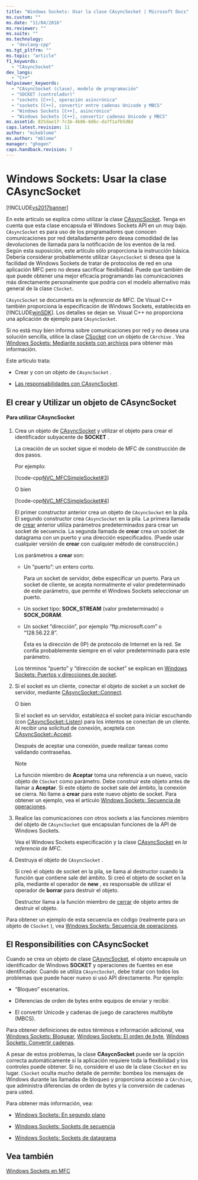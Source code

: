 ```yaml
---
title: "Windows Sockets: Usar la clase CAsyncSocket | Microsoft Docs"
ms.custom: ""
ms.date: "11/04/2016"
ms.reviewer: ""
ms.suite: ""
ms.technology: 
  - "devlang-cpp"
ms.tgt_pltfrm: ""
ms.topic: "article"
f1_keywords: 
  - "CAsyncSocket"
dev_langs: 
  - "C++"
helpviewer_keywords: 
  - "CAsyncSocket (clase), modelo de programación"
  - "SOCKET (controlador)"
  - "sockets [C++], operación asincrónica"
  - "sockets [C++], convertir entre cadenas Unicode y MBCS"
  - "Windows Sockets [C++], asincrónico"
  - "Windows Sockets [C++], convertir cadenas Unicode y MBCS"
ms.assetid: 825dae17-7c1b-4b86-8d6c-da7f1afb5d8d
caps.latest.revision: 11
author: "mikeblome"
ms.author: "mblome"
manager: "ghogen"
caps.handback.revision: 7
---
```

# Windows Sockets: Usar la clase CAsyncSocket
[!INCLUDE[vs2017banner](../assembler/inline/includes/vs2017banner.md)]

En este artículo se explica cómo utilizar la clase [CAsyncSocket](../mfc/reference/casyncsocket-class.md).  Tenga en cuenta que esta clase encapsula el Windows Sockets API en un muy bajo.  `CAsyncSocket` es para uso de los programadores que conocen comunicaciones por red detalladamente pero desea comodidad de las devoluciones de llamada para la notificación de los eventos de la red.  Según esta suposición, este artículo sólo proporciona la instrucción básica.  Debería considerar probablemente utilizar `CAsyncSocket` si desea que la facilidad de Windows Sockets de tratar de protocolos de red en una aplicación MFC pero no desea sacrificar flexibilidad.  Puede que también de que puede obtener una mejor eficacia programando las comunicaciones más directamente personalmente que podría con el modelo alternativo más general de la clase `CSocket`.  
  
 `CAsyncSocket` se documenta en la *referencia de MFC*.  De Visual C\+\+ también proporciona la especificación de Windows Sockets, establecida en [!INCLUDE[winSDK](../atl/includes/winsdk_md.md)].  Los detalles se dejan se.  Visual C\+\+ no proporciona una aplicación de ejemplo para `CAsyncSocket`.  
  
 Si no está muy bien informa sobre comunicaciones por red y no desea una solución sencilla, utilice la clase [CSocket](../mfc/reference/csocket-class.md) con un objeto de `CArchive` .  Vea [Windows Sockets: Mediante sockets con archivos](../mfc/windows-sockets-using-sockets-with-archives.md) para obtener más información.  
  
 Este artículo trata:  
  
-   Crear y con un objeto de `CAsyncSocket` .  
  
-   [Las responsabilidades con CAsyncSocket](#_core_your_responsibilities_with_casyncsocket).  
  
##  <a name="_core_creating_and_using_a_casyncsocket_object"></a> El crear y Utilizar un objeto de CAsyncSocket  
  
#### Para utilizar CAsyncSocket  
  
1.  Crea un objeto de [CAsyncSocket](../mfc/reference/casyncsocket-class.md) y utilizar el objeto para crear el identificador subyacente de **SOCKET** .  
  
     La creación de un socket sigue el modelo de MFC de construcción de dos pasos.  
  
     Por ejemplo:  
  
     [!code-cpp[NVC_MFCSimpleSocket#3](../mfc/codesnippet/CPP/windows-sockets-using-class-casyncsocket_1.cpp)]  
  
     O bien  
  
     [!code-cpp[NVC_MFCSimpleSocket#4](../mfc/codesnippet/CPP/windows-sockets-using-class-casyncsocket_2.cpp)]  
  
     El primer constructor anterior crea un objeto de `CAsyncSocket` en la pila.  El segundo constructor crea `CAsyncSocket` en la pila.  La primera llamada de [crear](../Topic/CAsyncSocket::Create.md) anterior utiliza parámetros predeterminados para crear un socket de secuencia.  La segunda llamada de **crear** crea un socket de datagrama con un puerto y una dirección especificados. \(Puede usar cualquier versión de **crear** con cualquier método de construcción.\)  
  
     Los parámetros a **crear** son:  
  
    -   Un “puerto”: un entero corto.  
  
         Para un socket de servidor, debe especificar un puerto.  Para un socket de cliente, se acepta normalmente el valor predeterminado de este parámetro, que permite el Windows Sockets seleccionar un puerto.  
  
    -   Un socket tipo: **SOCK\_STREAM** \(valor predeterminado\) o **SOCK\_DGRAM**.  
  
    -   Un socket “dirección”, por ejemplo “ftp.microsoft.com” o “128.56.22.8”.  
  
         Ésta es la dirección de \(IP\) de protocolo de Internet en la red.  Se confía probablemente siempre en el valor predeterminado para este parámetro.  
  
     Los términos “puerto” y “dirección de socket” se explican en [Windows Sockets: Puertos y direcciones de socket](../mfc/windows-sockets-ports-and-socket-addresses.md).  
  
2.  Si el socket es un cliente, conectar el objeto de socket a un socket de servidor, mediante [CAsyncSocket::Connect](../Topic/CAsyncSocket::Connect.md).  
  
     O bien  
  
     Si el socket es un servidor, establezca el socket para iniciar escuchando \(con [CAsyncSocket::Listen](../Topic/CAsyncSocket::Listen.md)\) para los intentos se conectan de un cliente.  Al recibir una solicitud de conexión, aceptela con [CAsyncSocket::Accept](../Topic/CAsyncSocket::Accept.md).  
  
     Después de aceptar una conexión, puede realizar tareas como validando contraseñas.  
  
    > [!NOTE]
    >  La función miembro de **Aceptar** toma una referencia a un nuevo, vacío objeto de `CSocket` como parámetro.  Debe construir este objeto antes de llamar a **Aceptar**.  Si este objeto de socket sale del ámbito, la conexión se cierra.  No llame a **crear** para este nuevo objeto de socket.  Para obtener un ejemplo, vea el artículo [Windows Sockets: Secuencia de operaciones](../mfc/windows-sockets-sequence-of-operations.md).  
  
3.  Realice las comunicaciones con otros sockets a las funciones miembro del objeto de `CAsyncSocket` que encapsulan funciones de la API de Windows Sockets.  
  
     Vea el Windows Sockets especificación y la clase [CAsyncSocket](../mfc/reference/casyncsocket-class.md) en *la referencia de MFC*.  
  
4.  Destruya el objeto de `CAsyncSocket` .  
  
     Si creó el objeto de socket en la pila, se llama al destructor cuando la función que contiene sale del ámbito.  Si creó el objeto de socket en la pila, mediante el operador de **new** , es responsable de utilizar el operador de **borrar** para destruir el objeto.  
  
     Destructor llama a la función miembro de [cerrar](../Topic/CAsyncSocket::Close.md) de objeto antes de destruir el objeto.  
  
 Para obtener un ejemplo de esta secuencia en código \(realmente para un objeto de `CSocket` \), vea [Windows Sockets: Secuencia de operaciones](../mfc/windows-sockets-sequence-of-operations.md).  
  
##  <a name="_core_your_responsibilities_with_casyncsocket"></a> El Responsibilities con CAsyncSocket  
 Cuando se crea un objeto de clase [CAsyncSocket](../mfc/reference/casyncsocket-class.md), el objeto encapsula un identificador de Windows **SOCKET** y operaciones de fuentes en ese identificador.  Cuando se utiliza `CAsyncSocket`, debe tratar con todos los problemas que puede hacer nuevo si usó API directamente.  Por ejemplo:  
  
-   “Bloqueo” escenarios.  
  
-   Diferencias de orden de bytes entre equipos de enviar y recibir.  
  
-   El convertir Unicode y cadenas de juego de caracteres multibyte \(MBCS\).  
  
 Para obtener definiciones de estos términos e información adicional, vea [Windows Sockets: Bloquear](../mfc/windows-sockets-blocking.md), [Windows Sockets: El orden de byte](../mfc/windows-sockets-byte-ordering.md), [Windows Sockets: Convertir cadenas](../mfc/windows-sockets-converting-strings.md).  
  
 A pesar de estos problemas, la clase **CAsycnSocket** puede ser la opción correcta automáticamente si la aplicación requiere toda la flexibilidad y los controles puede obtener.  Si no, considere el uso de la clase `CSocket` en su lugar.  `CSocket` oculta mucho detalle de permite: bombea los mensajes de Windows durante las llamadas de bloqueo y proporciona acceso a `CArchive`, que administra diferencias de orden de bytes y la conversión de cadenas para usted.  
  
 Para obtener más información, vea:  
  
-   [Windows Sockets: En segundo plano](../mfc/windows-sockets-background.md)  
  
-   [Windows Sockets: Sockets de secuencia](../mfc/windows-sockets-stream-sockets.md)  
  
-   [Windows Sockets: Sockets de datagrama](../mfc/windows-sockets-datagram-sockets.md)  
  
## Vea también  
 [Windows Sockets en MFC](../mfc/windows-sockets-in-mfc.md)